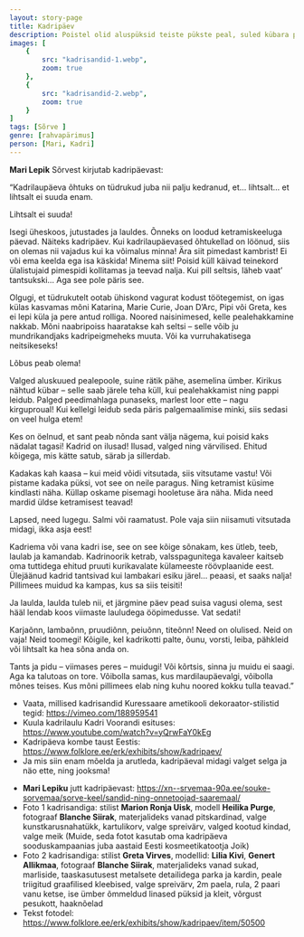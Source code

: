 ```yaml
---
layout: story-page
title: Kadripäev
description: Poistel olid aluspüksid teiste pükste peal, suled kübara peal. 
images: [
    {
        src: "kadrisandid-1.webp",
        zoom: true
    },
    {
        src: "kadrisandid-2.webp",
        zoom: true
    }
]
tags: [Sõrve ]
genre: [rahvapärimus]
person: [Mari, Kadri]
---
```



<!-- # {{$doc.title}} -->


**Mari Lepik** Sõrvest kirjutab kadripäevast:

“Kadrilaupäeva õhtuks on tüdrukud juba nii palju kedranud, et... lihtsalt... et lihtsalt ei suuda enam.

Lihtsalt ei suuda!

Isegi üheskoos, jutustades ja lauldes. Õnneks on loodud ketramiskeeluga päevad. Näiteks kadripäev. Kui kadrilaupäevased õhtukellad on löönud, siis on olemas nii vajadus kui ka võimalus minna! Ära siit pimedast kambrist! Ei või ema keelda ega isa käskida! Minema siit!
Poisid küll käivad teinekord ülalistujaid pimespidi kollitamas ja teevad nalja. Kui pill seltsis, läheb vaat’ tantsukski... Aga see pole päris see.

Olgugi, et tüdrukutelt ootab ühiskond vagurat kodust töötegemist, on igas külas kasvamas mõni Katarina, Marie Curie, Joan D’Arc, Pipi või Greta, kes ei lepi küla ja pere antud rolliga. Noored naisinimesed, kelle pealehakkamine nakkab. Mõni naabripoiss haaratakse kah seltsi – selle võib ju mundrikandjaks kadripeigmeheks muuta. Või ka vurruhakatisega neitsikeseks! 

Lõbus peab olema! 

Valged aluskuued pealepoole, suine rätik pähe, asemelina ümber. Kirikus nähtud kübar – selle saab järele teha küll, kui pealehakkamist ning pappi leidub. Palged peedimahlaga punaseks, marlest loor ette – nagu kirguproual! Kui kellelgi leidub seda päris palgemaalimise minki, siis sedasi on veel hulga etem!

Kes on öelnud, et sant peab nõnda sant välja nägema, kui poisid kaks nädalat tagasi! Kadrid on ilusad! Ilusad, valged ning värvilised. Ehitud kõigega, mis kätte satub, särab ja sillerdab.

Kadakas kah kaasa – kui meid võidi vitsutada, siis vitsutame vastu! Või pistame kadaka püksi, vot see on neile paragus. Ning ketramist küsime kindlasti näha. Küllap oskame pisemagi hooletuse ära näha. Mida need mardid üldse ketramisest teavad! 

Lapsed, need lugegu. Salmi või raamatust. Pole vaja siin niisamuti vitsutada midagi, ikka asja eest!

Kadriema või vana kadri ise, see on see kõige sõnakam, kes ütleb, teeb, laulab ja kamandab. Kadrinoorik ketrab, valsspagunitega kavaleer kaitseb oma tuttidega ehitud pruuti kurikavalate külameeste röövplaanide eest. Ülejäänud kadrid tantsivad kui lambakari esiku järel… peaasi, et saaks nalja! Pillimees muidud ka kampas, kus sa siis teisiti!

Ja laulda, laulda tuleb nii, et järgmine päev pead suisa vagusi olema, sest hääl lendab koos viimaste lauludega ööpimedusse. Vat sedati!

Karjaõnn, lambaõnn, pruudiõnn, peiuõnn, titeõnn! Need on olulised. Neid on vaja! Neid toomegi! Kõigile, kel kadrikotti palte, õunu, vorsti, leiba, pähkleid või lihtsalt ka hea sõna anda on.

Tants ja pidu – viimases peres – muidugi! Või kõrtsis, sinna ju muidu ei saagi. Aga ka talutoas on tore. Võibolla samas, kus mardilaupäevalgi, võibolla mõnes teises. Kus mõni pillimees elab ning kuhu noored kokku tulla teavad.”

<!-- <story-author :author="author" :origin="origin"></story-author> -->
<!-- <story-dictionary :terms="dictionary"></story-dictionary> -->

<details-wrapper summary="Mõtlemiseks ja arutlemiseks">

- Vaata, millised kadrisandid Kuressaare ametikooli dekoraator-stilistid tegid: https://vimeo.com/188959541
- Kuula kadrilaulu Kadri Voorandi esituses: https://www.youtube.com/watch?v=yQrwFaY0kEg
- Kadripäeva kombe taust Eestis: https://www.folklore.ee/erk/exhibits/show/kadripaev/
- Ja mis siin enam mõelda ja arutleda, kadripäeval midagi valget selga ja näo ette, ning jooksma!

</details-wrapper>


<details-wrapper summary="Allikad" class="text-sm" icon="icon-park-outline:document-folder">

- **Mari Lepiku** jutt kadripäevast: https://xn--srvemaa-90a.ee/souke-sorvemaa/sorve-keel/sandid-ning-onnetoojad-saaremaal/
- Foto 1 kadrisandiga: stilist **Marion Ronja Uisk**, modell **Heilika Purge**, fotograaf **Blanche Siirak**, materjalideks vanad pitskardinad, valge kunstkarusnahatükk, kartulikorv, valge spreivärv, valged kootud kindad, valge meik (Muide, seda fotot kasutab oma kadripäeva sooduskampaanias juba aastaid Eesti kosmeetikatootja Joik)
- Foto 2 kadrisandiga: stilist **Greta Virves**, modellid: **Lilia Kivi**, **Genert Allikmaa**, fotograaf **Blanche Siirak**, materjalideks vanad sukad, marliside, taaskasutusest metalsete detailidega parka ja kardin, peale triigitud graafilised kleebised, valge spreivärv, 2m paela, rula, 2 paari vanu ketse, ise ümber õmmeldud linased püksid ja kleit, võrgust pesukott, haaknõelad
- Tekst fotodel: https://www.folklore.ee/erk/exhibits/show/kadripaev/item/50500

</details-wrapper>
